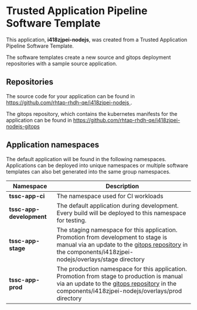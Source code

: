 # Trusted Application Pipeline Software Template

This application, **i418zjpei-nodejs**, was created from a Trusted Application Pipeline Software Template.

The software templates create a new source and gitops deployment repositories with a sample source application. 

## Repositories

The source code for your application can be found in [https://github.com/rhtap-rhdh-qe/i418zjpei-nodejs ](https://github.com/rhtap-rhdh-qe/i418zjpei-nodejs ).
 
The gitops repository, which contains the kubernetes manifests for the application can be found in 
[https://github.com/rhtap-rhdh-qe/i418zjpei-nodejs-gitops ](https://github.com/rhtap-rhdh-qe/i418zjpei-nodejs-gitops ) 

## Application namespaces 

The default application will be found in the following namespaces. Applications can be deployed into unique namespaces or multiple software templates can also bet generated into the same group namespaces.  

|  Namespace   |  Description   |  
| -------- | -------- |
| **tssc-app-ci** | The namespace used for CI workloads |
| **tssc-app-development** | The default application during development. Every build will be deployed to this namespace for testing. |
| **tssc-app-stage** | The staging namespace for this application. Promotion from development to stage is manual via an update to the [gitops repository](https://github.com/rhtap-rhdh-qe/i418zjpei-nodejs-gitops ) in the components/i418zjpei-nodejs/overlays/stage directory |
| **tssc-app-prod** | The production namespace for this application. Promotion from stage to production is manual via an update to the [gitops repository](https://github.com/rhtap-rhdh-qe/i418zjpei-nodejs-gitops ) in the components/i418zjpei-nodejs/overlays/prod directory |